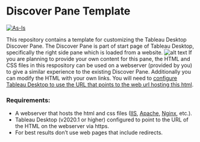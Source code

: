 # Discover Pane Template
[![As-Is](https://img.shields.io/badge/Support%20Level-As--Is-e8762c.svg)](https://www.tableau.com/support-levels-it-and-developer-tools)

This repository contains a template for customizing the Tableau Desktop Discover Pane.
The Discover Pane is part of start page of Tableau Desktop, specifically the right side pane which is loaded from a website.
![alt text](https://help.tableau.com/current/pro/desktop/en-us/Img/environment_startpage.png "Tableau Desktop Start Page")
If you are planning to provide your own content for this pane, the HTML and CSS files in this respository can be used on a webserver (provided by you) to give a similar experience to the existing Discover Pane.  Additionally you can modify the HTML with your own links.  You will need to [configure Tableau Desktop to use the URL that points to the web url hosting this html](https://help.tableau.com/v2020.1/desktopdeploy/en-us/desktop_deploy_setting_changes.htm).


### Requirements:
* A webserver that hosts the html and css files ([IIS](https://www.iis.net), [Apache](https://httpd.apache.org), [Nginx](https://www.nginx.com), etc.).
* Tableau Desktop (v2020.1 or higher) configured to point to the URL of the HTML on the webserver via https.
* For best results don’t use web pages that include redirects.
